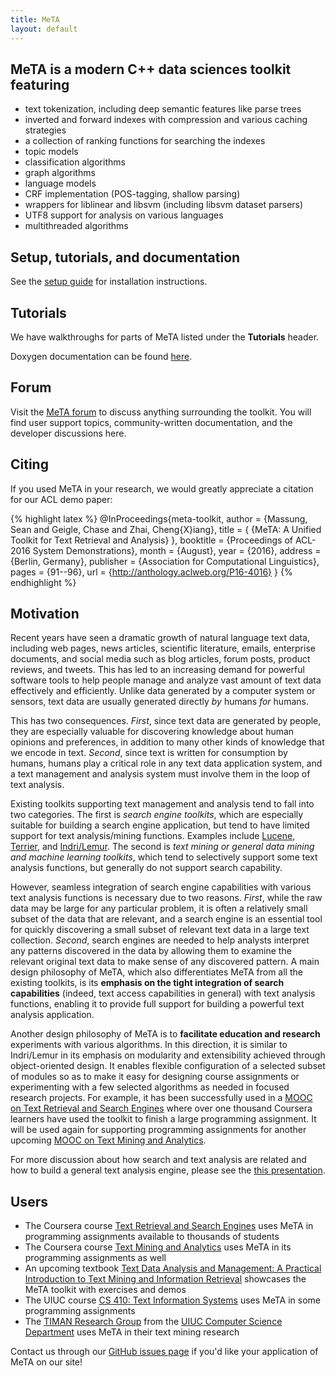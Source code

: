 ```yaml
---
title: MeTA
layout: default
---
```


## MeTA is a modern C++ data sciences toolkit featuring

 - text tokenization, including deep semantic features like parse trees
 - inverted and forward indexes with compression and various caching strategies
 - a collection of ranking functions for searching the indexes
 - topic models
 - classification algorithms
 - graph algorithms
 - language models
 - CRF implementation (POS-tagging, shallow parsing)
 - wrappers for liblinear and libsvm (including libsvm dataset parsers)
 - UTF8 support for analysis on various languages
 - multithreaded algorithms

## Setup, tutorials, and documentation

See the [setup guide]({{site.baseurl}}/setup-guide.html) for installation
instructions.

## Tutorials

We have walkthroughs for parts of MeTA listed under the **Tutorials** header.

Doxygen documentation can be found
[here]({{site.baseurl}}/doxygen/namespaces.html).

## Forum

Visit the [MeTA forum](https://forum.meta-toolkit.org/) to discuss anything
surrounding the toolkit. You will find user support topics, community-written
documentation, and the developer discussions here.

## Citing

If you used MeTA in your research, we would greatly appreciate a citation for
our ACL demo paper:

{% highlight latex %}
@InProceedings{meta-toolkit,
  author    = {Massung, Sean and Geigle, Chase and Zhai, Cheng{X}iang},
  title     = { {MeTA: A Unified Toolkit for Text Retrieval and Analysis} },
  booktitle = {Proceedings of ACL-2016 System Demonstrations},
  month     = {August},
  year      = {2016},
  address   = {Berlin, Germany},
  publisher = {Association for Computational Linguistics},
  pages     = {91--96},
  url       = {http://anthology.aclweb.org/P16-4016}
}
{% endhighlight %}

## Motivation

Recent years have seen a dramatic growth of natural language text data,
including web pages, news articles, scientific literature, emails, enterprise
documents, and social media such as blog articles, forum posts, product reviews,
and tweets. This has led to an increasing demand for powerful software tools to
help people manage and analyze vast amount of text data effectively and
efficiently. Unlike data generated by a computer system or sensors, text data
are usually generated directly *by* humans *for* humans.

This has two consequences. *First*, since text data are generated by people,
they are especially valuable for discovering knowledge about human opinions and
preferences, in addition to many other kinds of knowledge that we encode in
text. *Second*, since text is written for consumption by humans, humans play a
critical role in any text data application system, and a text management and
analysis system must involve them in the loop of text analysis.

Existing toolkits supporting text management and analysis tend to fall into two
categories. The first is *search engine toolkits*, which are especially suitable
for building a search engine application, but tend to have limited support for
text analysis/mining functions.  Examples include
[Lucene](https://lucene.apache.org/), [Terrier](http://terrier.org/), and
[Indri/Lemur](http://www.lemurproject.org/). The second is *text mining or
general data mining and machine learning toolkits*, which tend to
selectively support some text analysis functions, but generally do not
support search capability.

However, seamless integration of search engine capabilities with various text
analysis functions is necessary due to two reasons. *First*, while the raw data
may be large for any particular problem, it is often a relatively small subset
of the data that are relevant, and a search engine is an essential tool for
quickly discovering a small subset of relevant text data in a large text
collection. *Second*, search engines are needed to help analysts interpret any
patterns discovered in the data by allowing them to examine the relevant
original text data to make sense of any discovered pattern. A main design
philosophy of MeTA, which also differentiates MeTA from all the existing
toolkits, is its **emphasis on the tight integration of search capabilities**
(indeed, text access capabilities in general) with text analysis functions,
enabling it to provide full support for building a powerful text analysis
application.

Another design philosophy of MeTA is to **facilitate education and research**
experiments with various algorithms. In this direction, it is similar to
Indri/Lemur in its emphasis on modularity and extensibility achieved through
object-oriented design. It enables flexible configuration of a selected subset
of modules so as to make it easy for designing course assignments or
experimenting with a few selected algorithms as needed in focused research
projects. For example, it has been successfully used in a [MOOC on Text
Retrieval and Search Engines](https://class.coursera.org/textretrieval-001)
where over one thousand Coursera learners have used the toolkit to finish a
large programming assignment. It will be used again for supporting programming
assignments for another upcoming [MOOC on Text Mining and
Analytics](https://www.coursera.org/course/textanalytics).

For more discussion about how search and text analysis are related and how to
build a general text analysis engine, please see the [this
presentation](sigir-keynote-zhai.pdf).

## Users

 - The Coursera course [Text Retrieval and Search
   Engines](https://www.coursera.org/course/textretrieval) uses MeTA in
   programming assignments available to thousands of students
 - The Coursera course [Text Mining and
   Analytics](https://www.coursera.org/course/textanalytics) uses MeTA in its
   programming assignments as well
 - An upcoming textbook [Text Data Analysis and Management: A Practical
   Introduction to Text Mining and Information
   Retrieval](https://github.com/smassung/text-data-book-comments) showcases the
   MeTA toolkit with exercises and demos
 - The UIUC course [CS 410: Text Information
   Systems](http://times.cs.uiuc.edu/course/410s15/) uses MeTA in some
   programming assignments
 - The [TIMAN Research Group](http://sifaka.cs.uiuc.edu/ir/) from the [UIUC
   Computer Science Department](http://cs.illinois.edu/) uses MeTA in their text
   mining research

Contact us through our [GitHub issues
page](https://github.com/meta-toolkit/meta/issues) if you'd like your
application of MeTA on our site!
